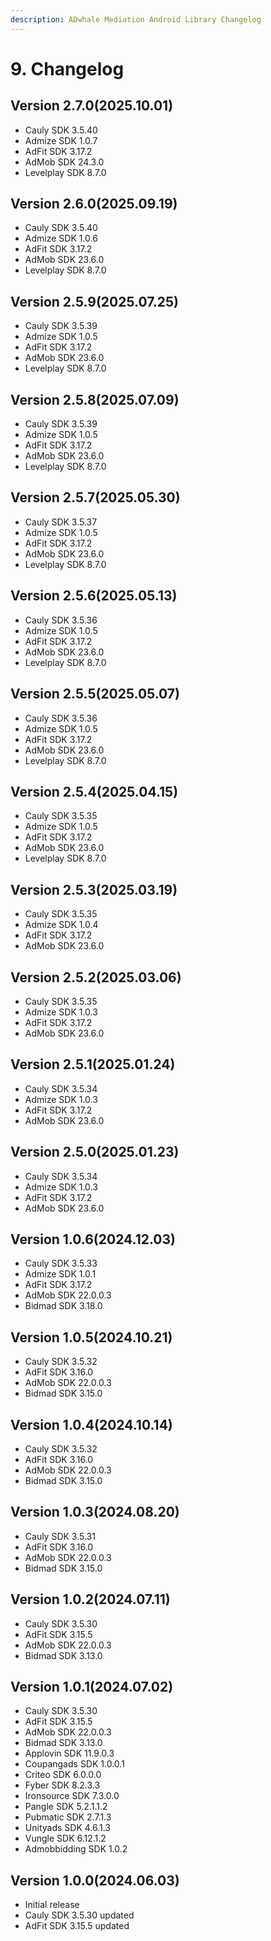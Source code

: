 ```yaml
---
description: ADwhale Mediation Android Library Changelog
---
```


# 9. Changelog

## Version 2.7.0(2025.10.01)

* Cauly SDK 3.5.40
* Admize SDK 1.0.7
* AdFit SDK 3.17.2
* AdMob SDK 24.3.0
* Levelplay SDK 8.7.0

## Version 2.6.0(2025.09.19)

* Cauly SDK 3.5.40
* Admize SDK 1.0.6
* AdFit SDK 3.17.2
* AdMob SDK 23.6.0
* Levelplay SDK 8.7.0

## Version 2.5.9(2025.07.25)

* Cauly SDK 3.5.39
* Admize SDK 1.0.5
* AdFit SDK 3.17.2
* AdMob SDK 23.6.0
* Levelplay SDK 8.7.0

## Version 2.5.8(2025.07.09)

* Cauly SDK 3.5.39
* Admize SDK 1.0.5
* AdFit SDK 3.17.2
* AdMob SDK 23.6.0
* Levelplay SDK 8.7.0

## Version 2.5.7(2025.05.30)

* Cauly SDK 3.5.37
* Admize SDK 1.0.5
* AdFit SDK 3.17.2
* AdMob SDK 23.6.0
* Levelplay SDK 8.7.0

## Version 2.5.6(2025.05.13)

* Cauly SDK 3.5.36
* Admize SDK 1.0.5
* AdFit SDK 3.17.2
* AdMob SDK 23.6.0
* Levelplay SDK 8.7.0

## Version 2.5.5(2025.05.07)

* Cauly SDK 3.5.36
* Admize SDK 1.0.5
* AdFit SDK 3.17.2
* AdMob SDK 23.6.0
* Levelplay SDK 8.7.0

## Version 2.5.4(2025.04.15)

* Cauly SDK 3.5.35
* Admize SDK 1.0.5
* AdFit SDK 3.17.2
* AdMob SDK 23.6.0
* Levelplay SDK 8.7.0

## Version 2.5.3(2025.03.19)

* Cauly SDK 3.5.35
* Admize SDK 1.0.4
* AdFit SDK 3.17.2
* AdMob SDK 23.6.0

## Version 2.5.2(2025.03.06)

* Cauly SDK 3.5.35
* Admize SDK 1.0.3
* AdFit SDK 3.17.2
* AdMob SDK 23.6.0

## Version 2.5.1(2025.01.24)

* Cauly SDK 3.5.34
* Admize SDK 1.0.3
* AdFit SDK 3.17.2
* AdMob SDK 23.6.0

## Version 2.5.0(2025.01.23)

* Cauly SDK 3.5.34
* Admize SDK 1.0.3
* AdFit SDK 3.17.2
* AdMob SDK 23.6.0

## Version 1.0.6(2024.12.03)

* Cauly SDK 3.5.33
* Admize SDK 1.0.1
* AdFit SDK 3.17.2
* AdMob SDK 22.0.0.3
* Bidmad SDK 3.18.0

## Version 1.0.5(2024.10.21)

* Cauly SDK 3.5.32
* AdFit SDK 3.16.0
* AdMob SDK 22.0.0.3
* Bidmad SDK 3.15.0

## Version 1.0.4(2024.10.14)

* Cauly SDK 3.5.32
* AdFit SDK 3.16.0
* AdMob SDK 22.0.0.3
* Bidmad SDK 3.15.0

## Version 1.0.3(2024.08.20)

* Cauly SDK 3.5.31
* AdFit SDK 3.16.0
* AdMob SDK 22.0.0.3
* Bidmad SDK 3.15.0

## Version 1.0.2(2024.07.11)

* Cauly SDK 3.5.30
* AdFit SDK 3.15.5
* AdMob SDK 22.0.0.3
* Bidmad SDK 3.13.0

## Version 1.0.1(2024.07.02)

* Cauly SDK 3.5.30
* AdFit SDK 3.15.5
* AdMob SDK 22.0.0.3
* Bidmad SDK 3.13.0
* Applovin SDK 11.9.0.3
* Coupangads SDK 1.0.0.1
* Criteo SDK 6.0.0.0
* Fyber SDK 8.2.3.3
* Ironsource SDK 7.3.0.0
* Pangle SDK 5.2.1.1.2
* Pubmatic SDK 2.7.1.3
* Unityads SDK 4.6.1.3
* Vungle SDK 6.12.1.2
* Admobbidding SDK 1.0.2

## Version 1.0.0(2024.06.03)

* Initial release
* Cauly SDK 3.5.30 updated
* AdFit SDK 3.15.5 updated
